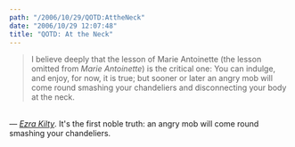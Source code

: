 ```yaml
---
path: "/2006/10/29/QOTD:AttheNeck" 
date: "2006/10/29 12:07:48" 
title: "QOTD: At the Neck" 
---
```

<blockquote>I believe deeply that the lesson of Marie Antoinette (the lesson omitted from <cite>Marie Antoinette</cite>) is the critical one: You can indulge, and enjoy, for now, it is true; but sooner or later an angry mob will come round smashing your chandeliers and disconnecting your body at the neck.</blockquote><br>&#8212; <cite><a href="http://ezrakilty.net/ezlog/archives/001005.html">Ezra Kilty</a></cite>. It's the first noble truth: an angry mob will come round smashing your chandeliers.